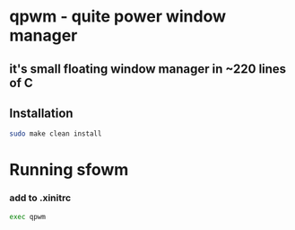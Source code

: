 # qpwm - quite power window manager

## it's small floating window manager in ~220 lines of C

## Installation
```bash
sudo make clean install
```
# Running sfowm
### add to .xinitrc
```bash
exec qpwm
```
